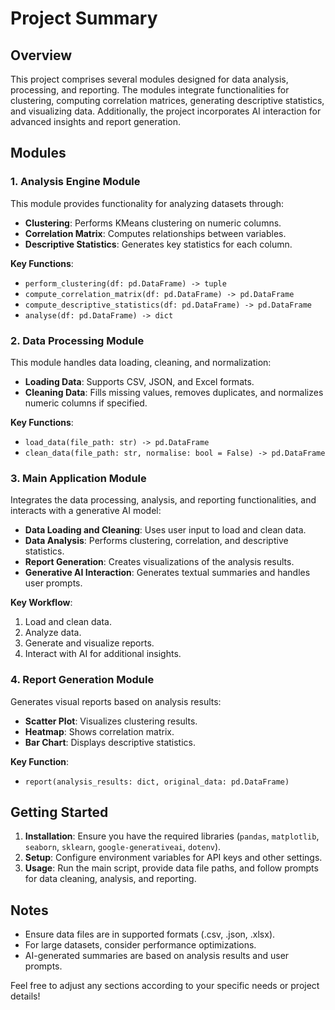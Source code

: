 # Project Summary

## Overview

This project comprises several modules designed for data analysis, processing, and reporting. The modules integrate functionalities for clustering, computing correlation matrices, generating descriptive statistics, and visualizing data. Additionally, the project incorporates AI interaction for advanced insights and report generation.

## Modules

### 1. **Analysis Engine Module**

This module provides functionality for analyzing datasets through:
- **Clustering**: Performs KMeans clustering on numeric columns.
- **Correlation Matrix**: Computes relationships between variables.
- **Descriptive Statistics**: Generates key statistics for each column.

**Key Functions**:
- `perform_clustering(df: pd.DataFrame) -> tuple`
- `compute_correlation_matrix(df: pd.DataFrame) -> pd.DataFrame`
- `compute_descriptive_statistics(df: pd.DataFrame) -> pd.DataFrame`
- `analyse(df: pd.DataFrame) -> dict`

### 2. **Data Processing Module**

This module handles data loading, cleaning, and normalization:
- **Loading Data**: Supports CSV, JSON, and Excel formats.
- **Cleaning Data**: Fills missing values, removes duplicates, and normalizes numeric columns if specified.

**Key Functions**:
- `load_data(file_path: str) -> pd.DataFrame`
- `clean_data(file_path: str, normalise: bool = False) -> pd.DataFrame`

### 3. **Main Application Module**

Integrates the data processing, analysis, and reporting functionalities, and interacts with a generative AI model:
- **Data Loading and Cleaning**: Uses user input to load and clean data.
- **Data Analysis**: Performs clustering, correlation, and descriptive statistics.
- **Report Generation**: Creates visualizations of the analysis results.
- **Generative AI Interaction**: Generates textual summaries and handles user prompts.

**Key Workflow**:
1. Load and clean data.
2. Analyze data.
3. Generate and visualize reports.
4. Interact with AI for additional insights.

### 4. **Report Generation Module**

Generates visual reports based on analysis results:
- **Scatter Plot**: Visualizes clustering results.
- **Heatmap**: Shows correlation matrix.
- **Bar Chart**: Displays descriptive statistics.

**Key Function**:
- `report(analysis_results: dict, original_data: pd.DataFrame)`

## Getting Started

1. **Installation**: Ensure you have the required libraries (`pandas`, `matplotlib`, `seaborn`, `sklearn`, `google-generativeai`, `dotenv`).
2. **Setup**: Configure environment variables for API keys and other settings.
3. **Usage**: Run the main script, provide data file paths, and follow prompts for data cleaning, analysis, and reporting.

## Notes

- Ensure data files are in supported formats (.csv, .json, .xlsx).
- For large datasets, consider performance optimizations.
- AI-generated summaries are based on analysis results and user prompts.


Feel free to adjust any sections according to your specific needs or project details!